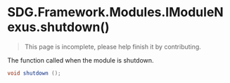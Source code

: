 # SDG.Framework.Modules.IModuleNexus.shutdown()

> This page is incomplete, please help finish it by contributing.

The function called when the module is shutdown.

```csharp
void shutdown ();
```